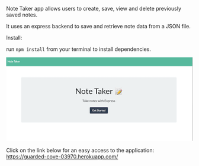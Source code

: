 Note Taker app allows users to create, save, view and delete previously saved notes. 

It uses an express backend to save and retrieve note data from a JSON file.

Install:

run `npm install` from your terminal to install dependencies.


![](images/screenshot.png)


Click on the link below for an easy access to the application:
https://guarded-cove-03970.herokuapp.com/

